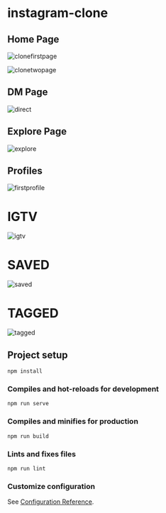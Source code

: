 # instagram-clone


## Home Page

![clonefirstpage](https://user-images.githubusercontent.com/41470054/98291731-a6f02200-1fbc-11eb-8d18-da078da2d01b.png)


![clonetwopage](https://user-images.githubusercontent.com/41470054/98291904-e74fa000-1fbc-11eb-8896-725e279793ce.png)


## DM Page

![direct](https://user-images.githubusercontent.com/41470054/98291959-fcc4ca00-1fbc-11eb-8d04-8b1afec5643c.png)


## Explore Page

![explore](https://user-images.githubusercontent.com/41470054/98292022-15cd7b00-1fbd-11eb-8ad2-267a8f0cb722.png)


## Profiles

![firstprofile](https://user-images.githubusercontent.com/41470054/98292142-4ca39100-1fbd-11eb-9bba-81f0af16ef74.png)

# IGTV

![igtv](https://user-images.githubusercontent.com/41470054/98292186-5c22da00-1fbd-11eb-918d-5871265d3a86.png)

# SAVED

![saved](https://user-images.githubusercontent.com/41470054/98292208-680e9c00-1fbd-11eb-96a5-1ebdbe156b78.png)

# TAGGED

![tagged](https://user-images.githubusercontent.com/41470054/98292253-76f54e80-1fbd-11eb-878b-510677dda6ab.png)

## Project setup
```
npm install
```

### Compiles and hot-reloads for development
```
npm run serve
```

### Compiles and minifies for production
```
npm run build
```

### Lints and fixes files
```
npm run lint
```

### Customize configuration
See [Configuration Reference](https://cli.vuejs.org/config/).
